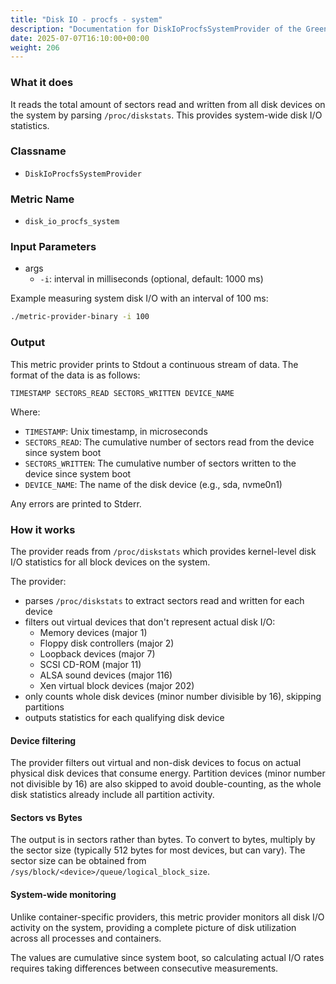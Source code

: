 ```yaml
---
title: "Disk IO - procfs - system"
description: "Documentation for DiskIoProcfsSystemProvider of the Green Metrics Tool"
date: 2025-07-07T16:10:00+00:00
weight: 206
---
```


### What it does

It reads the total amount of sectors read and written from all disk devices on the system by parsing `/proc/diskstats`. This provides system-wide disk I/O statistics.

### Classname

- `DiskIoProcfsSystemProvider`

### Metric Name

- `disk_io_procfs_system`

### Input Parameters

- args
  - `-i`: interval in milliseconds (optional, default: 1000 ms)

Example measuring system disk I/O with an interval of 100 ms:

```bash
./metric-provider-binary -i 100
```

### Output

This metric provider prints to Stdout a continuous stream of data. The format of the data is as follows:

`TIMESTAMP SECTORS_READ SECTORS_WRITTEN DEVICE_NAME`

Where:

- `TIMESTAMP`: Unix timestamp, in microseconds
- `SECTORS_READ`: The cumulative number of sectors read from the device since system boot
- `SECTORS_WRITTEN`: The cumulative number of sectors written to the device since system boot
- `DEVICE_NAME`: The name of the disk device (e.g., sda, nvme0n1)

Any errors are printed to Stderr.

### How it works

The provider reads from `/proc/diskstats` which provides kernel-level disk I/O statistics for all block devices on the system.

The provider:

- parses `/proc/diskstats` to extract sectors read and written for each device
- filters out virtual devices that don't represent actual disk I/O:
  - Memory devices (major 1)
  - Floppy disk controllers (major 2)
  - Loopback devices (major 7)
  - SCSI CD-ROM (major 11)
  - ALSA sound devices (major 116)
  - Xen virtual block devices (major 202)
- only counts whole disk devices (minor number divisible by 16), skipping partitions
- outputs statistics for each qualifying disk device

#### Device filtering

The provider filters out virtual and non-disk devices to focus on actual physical disk devices that consume energy. Partition devices (minor number not divisible by 16) are also skipped to avoid double-counting, as the whole disk statistics already include all partition activity.

#### Sectors vs Bytes

The output is in sectors rather than bytes. To convert to bytes, multiply by the sector size (typically 512 bytes for most devices, but can vary). The sector size can be obtained from `/sys/block/<device>/queue/logical_block_size`.

#### System-wide monitoring

Unlike container-specific providers, this metric provider monitors all disk I/O activity on the system, providing a complete picture of disk utilization across all processes and containers.

The values are cumulative since system boot, so calculating actual I/O rates requires taking differences between consecutive measurements.
